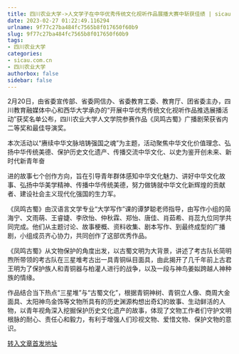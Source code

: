 ```yaml
---
title: 四川农业大学->人文学子在中华优秀传统文化视听作品展播大赛中斩获佳绩 | sicau.com.cn
date: 2023-02-27 01:22:49.116294
urlname: 9f77c27ba484fc7565b8f017650f60b9
slug: 9f77c27ba484fc7565b8f017650f60b9
tags: 
- 四川农业大学
categories:
- sicau.com.cn
- 四川农业大学
authorbox: false
sidebar: false
---
```

2月20日，由省委宣传部、省委网信办、省委教育工委、教育厅、团省委主办，四川教育融媒体中心和西华大学承办的“开展中华优秀传统文化视听作品推选展播活动”获奖名单公布，四川农业大学人文学院参赛作品《凤鸣古蜀》广播剧荣获省内二等奖和最佳导演奖。

本次活动以“赓续中华文脉培铸强国之魂”为主题，活动聚焦中华文化价值理念、弘扬中华传统美德、保护历史文化遗产、传播交流中华文化、以史为鉴开创未来、新时代新青年奋
<!--more-->
进的故事七个创作方向，旨在引导青年群体感知中华文化魅力、讲好中华文化故事、弘扬中华美学精神、传播中华传统美德，努力做铸就中华文化新辉煌的贡献者、建设社会主义现代化强国的生力军。

《凤鸣古蜀》由汉语言文学专业“大学写作”课的谭梦聪老师指导，由写作小组的简海宁、文雨萌、王睿婕、李欣怡、仲秋霖、郑怡、唐佳、肖茹希、肖蕊九位同学共同完成。他们从主题讨论、故事梗概、资料收集、剧本写作、到最终成型的广播剧，小组成员齐心协力，共同创作了这部优秀作品。

《凤鸣古蜀》从文物保护的角度出发，以古蜀文明为大背景，讲述了考古队长简明煦所带领的考古队在三星堆考古出一具青铜纵目面具，由此揭开了几千年前上古君王明为了保护族人和青铜器与柏灌人进行的战争，以及一段与神鸟姜姒跨越人神种族的情缘。

作品结合当下热点“三星堆”与“古蜀文化”，根据青铜神树、青铜立人像、商周大金面具、太阳神鸟金饰等文物所具有的历史渊源构想出奇幻的故事、生动鲜活的人物，以青年视角深入挖掘保护历史文化遗产的故事，体现了文物工作者们守护文明根脉的耐心、责任心和毅力，有利于增强人们珍视文物、爱惜文物、保护文物的意识。



[转入文章首发地址](https://news.sicau.edu.cn/info/1078/71082.htm)
